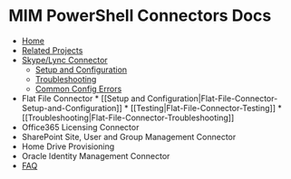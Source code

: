 # MIM PowerShell Connectors Docs
* [Home][Home]
* [Related Projects][RelatedProjects]
* [Skype/Lync Connector][LyncConnector]
	* [Setup and Configuration][LyncConnectorConfiguration]
	* [Troubleshooting][LyncConnectorTroubleshooting]
	* [Common Config Errors][LyncConnectorCommonConfigurationErrors]
* Flat File Connector
       * [[Setup and Configuration|Flat-File-Connector-Setup-and-Configuration]]
       * [[Testing|Flat-File-Connector-Testing]]
       * [[Troubleshooting|Flat-File-Connector-Troubleshooting]]
* Office365 Licensing Connector
* SharePoint Site, User and Group Management Connector
* Home Drive Provisioning
* Oracle Identity Management Connector
* [FAQ][FAQ]

[Home]: https://github.com/Microsoft/MIMPowerShellConnectors/wiki
[LyncConnector]: https://github.com/Microsoft/MIMPowerShellConnectors/wiki/Lync-Connector
[LyncConnectorConfiguration]: https://github.com/Microsoft/MIMPowerShellConnectors/wiki/Lync-Connector-Configuration
[LyncConnectorTroubleshooting]: https://github.com/Microsoft/MIMPowerShellConnectors/wiki/Lync-Connector-Troubleshooting
[LyncConnectorCommonConfigurationErrors]: https://github.com/Microsoft/MIMPowerShellConnectors/wiki/Lync-Connector-Common-Config-Errors
[FAQ]: https://github.com/Microsoft/MIMPowerShellConnectors/wiki/FAQ
[RelatedProjects]: https://github.com/Microsoft/MIMPowerShellConnectors/wiki/Related-Projects